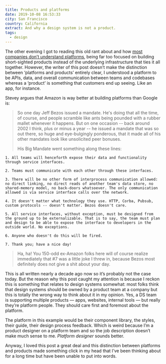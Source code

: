 ```yaml
---
title: Products and platforms
date: 2019-10-08 16:53:33
city: San Francisco
country: California
extract: And why a design system is not a product.
tags: 
  - design
---
```


The other evening I got to reading this old rant about and how [most companies don’t understand platforms](https://gist.github.com/chitchcock/1281611), being far too focused on building short-sighted products instead of the underlying infrastructure that ties it all together. However, the writer of this post doesn’t make the distinction between ‘platforms and products’ entirely clear, I understood a platform to be APIs, data, and overall communication between teams and codebases whereas a ‘product’ is something that customers end up seeing. Like an app, for instance.

Stevey argues that Amazon is way better at building platforms than Google is:

> So one day Jeff Bezos issued a mandate. He's doing that all the time, of course, and people scramble like ants being pounded with a rubber mallet whenever it happens. But on one occasion -- back around 2002 I think, plus or minus a year -- he issued a mandate that was so out there, so huge and eye-bulgingly ponderous, that it made all of his other mandates look like unsolicited peer bonuses.
>
> His Big Mandate went something along these lines:

    1. All teams will henceforth expose their data and functionality through service interfaces.

    2. Teams must communicate with each other through these interfaces.

    3. There will be no other form of interprocess communication allowed: no direct linking, no direct reads of another team's data store, no shared-memory model, no back-doors whatsoever. The only communication allowed is via service interface calls over the network.

    4. It doesn't matter what technology they use. HTTP, Corba, Pubsub, custom protocols -- doesn't matter. Bezos doesn't care.

    5. All service interfaces, without exception, must be designed from the ground up to be externalizable. That is to say, the team must plan and design to be able to expose the interface to developers in the outside world. No exceptions.

    6. Anyone who doesn't do this will be fired.

    7. Thank you; have a nice day!

> Ha, ha! You 150-odd ex-Amazon folks here will of course realize immediately that #7 was a little joke I threw in, because Bezos most definitely does not give a shit about your day.

This is all written nearly a decade ago now so it’s probably not the case today. But the reason why this post caught my attention is because I reckon this is something that relates to design systems somewhat: most folks think that design systems should be owned by a product team at a company but this is totally the wrong way to think about it in my opinion. Yes, a DS team is supporting multiple products — apps, websites, internal tools — but really they’re platform people. They should care first and foremost about the platform.

The platform in this example would be their component library, the styles, their guide, their design process feedback. Which is weird because I’m a product designer on a platform team and so the job description doesn’t make much sense to me. _Platform designer_ sounds better.

Anyway, I loved this post a great deal and this distinction between platforms and products made something click in my head that I’ve been thinking about for a long time but have been unable to put into words.
